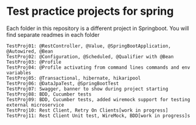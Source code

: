 # Test practice projects for spring


Each folder in this repository is a different project in Springboot. You will find separate readmes in each folder

```
TestProj01: @RestController, @Value, @SpringBootApplication, @Autowired, @Bean
TestProj02: @Configuration, @Scheduled, @Qualifier with @Bean
TestProj03: @Profile
TestProj04: @Profile activating from command lines commands and env variables
TestProj05: @Transactional, hibernate, hikaripool
TestProj06: @DataJpaTest, @SpringBootTest
TestProj07: Swagger, banner to show during project starting
TestProj08: BDD, Cucumber tests 
TestProj09: BDD, Cucumber tests, added wiremock support for testing external microservice
TestProj10: Rest Client, Retry On Clients[work in progress]
TestProj11: Rest Client Unit test, WireMock, BDD[work in progress]s
```
